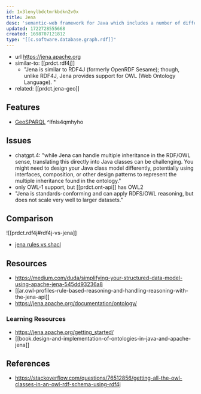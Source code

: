 ```yaml
---
id: 1x3lenylbdctmrkbdkn2v0x
title: Jena
desc: 'semantic-web framework for Java which includes a number of different semantic-reasoning modules and rdf-star support'
updated: 1722728555668
created: 1698707121812
type: "[[c.software.database.graph.rdf]]"
---
```


- url https://jena.apache.org
- similar-to: [[prdct.rdf4j]]
  - "Jena is similar to RDF4J (formerly OpenRDF Sesame); though, unlike RDF4J, Jena provides support for OWL (Web Ontology Language). "
- related: [[prdct.jena-geo]] 

## Features

- [GeoSPARQL](https://jena.apache.org/documentation/geosparql/) ^lfnls4qmhyho

## Issues

- chatgpt.4: "while Jena can handle multiple inheritance in the RDF/OWL sense, translating this directly into Java classes can be challenging. You might need to design your Java class model differently, potentially using interfaces, composition, or other design patterns to represent the multiple inheritance found in the ontology."
- only OWL-1 support, but [[prdct.ont-api]] has OWL2
- "Jena is standards-conforming and can apply RDFS/OWL reasoning, but does not scale very well to larger datasets."

## Comparison

![[prdct.rdf4j#rdf4j-vs-jena]]
- [jena rules vs shacl](https://groups.google.com/g/topbraid-users/c/gHxbWnz1yuE/m/3ETPK7J4DQAJ)

## Resources

- https://medium.com/duda/simplifying-your-structured-data-model-using-apache-jena-545dd93236a8
- [[ar.owl-profiles-rule-based-reasoning-and-handling-reasoning-with-the-jena-api]]
- https://jena.apache.org/documentation/ontology/

### Learning Resources

- https://jena.apache.org/getting_started/
- [[book.design-and-implementation-of-ontologies-in-java-and-apache-jena]]

## References

- https://stackoverflow.com/questions/76512856/getting-all-the-owl-classes-in-an-owl-rdf-schema-using-rdf4j